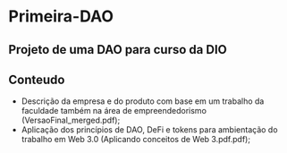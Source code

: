 # Primeira-DAO
Projeto de uma DAO para curso da DIO
---
## Conteudo
* Descrição da empresa e do produto com base em um trabalho da faculdade também na área de empreendedorismo (VersaoFinal_merged.pdf);
* Aplicação dos princípios de DAO, DeFi e tokens para ambientação do trabalho em Web 3.0 (Aplicando conceitos de Web 3.pdf.pdf);
